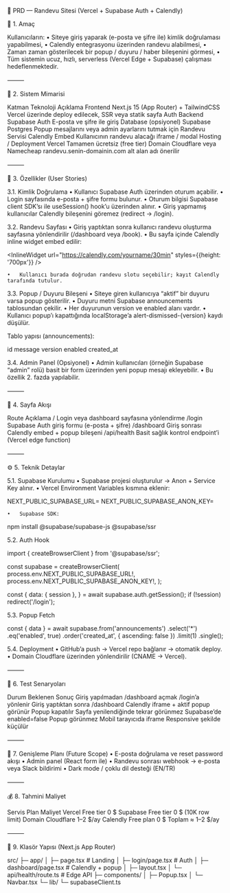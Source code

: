 🧾 PRD — Randevu Sitesi (Vercel + Supabase Auth + Calendly)

🎯 1. Amaç

Kullanıcıların:
	•	Siteye giriş yaparak (e-posta ve şifre ile) kimlik doğrulaması yapabilmesi,
	•	Calendly entegrasyonu üzerinden randevu alabilmesi,
	•	Zaman zaman gösterilecek bir popup / duyuru / haber bileşenini görmesi,
	•	Tüm sistemin ucuz, hızlı, serverless (Vercel Edge + Supabase) çalışması hedeflenmektedir.

⸻

🧱 2. Sistem Mimarisi

Katman	Teknoloji	Açıklama
Frontend	Next.js 15 (App Router) + TailwindCSS	Vercel üzerinde deploy edilecek, SSR veya statik sayfa
Auth Backend	Supabase Auth	E-posta ve şifre ile giriş
Database (opsiyonel)	Supabase Postgres	Popup mesajlarını veya admin ayarlarını tutmak için
Randevu Servisi	Calendly Embed	Kullanıcının randevu alacağı iframe / modal
Hosting / Deployment	Vercel	Tamamen ücretsiz (free tier)
Domain	Cloudflare veya Namecheap	randevu.senin-domainin.com alt alan adı önerilir


⸻

🔐 3. Özellikler (User Stories)

3.1. Kimlik Doğrulama
	•	Kullanıcı Supabase Auth üzerinden oturum açabilir.
	•	Login sayfasında e-posta + şifre formu bulunur.
	•	Oturum bilgisi Supabase client SDK’sı ile useSession() hook’u üzerinden alınır.
	•	Giriş yapmamış kullanıcılar Calendly bileşenini göremez (redirect → /login).

3.2. Randevu Sayfası
	•	Giriş yaptıktan sonra kullanıcı randevu oluşturma sayfasına yönlendirilir (/dashboard veya /book).
	•	Bu sayfa içinde Calendly inline widget embed edilir:

<InlineWidget url="https://calendly.com/yourname/30min" styles={{height: '700px'}} />


	•	Kullanıcı burada doğrudan randevu slotu seçebilir; kayıt Calendly tarafında tutulur.

3.3. Popup / Duyuru Bileşeni
	•	Siteye giren kullanıcıya “aktif” bir duyuru varsa popup gösterilir.
	•	Duyuru metni Supabase announcements tablosundan çekilir.
	•	Her duyurunun version ve enabled alanı vardır.
	•	Kullanıcı popup’ı kapattığında localStorage’a alert-dismissed-{version} kaydı düşülür.

Tablo yapısı (announcements):

id	message	version	enabled	created_at


3.4. Admin Panel (Opsiyonel)
	•	Admin kullanıcıları (örneğin Supabase “admin” rolü) basit bir form üzerinden yeni popup mesajı ekleyebilir.
	•	Bu özellik 2. fazda yapılabilir.

⸻

🧩 4. Sayfa Akışı

Route	Açıklama
/	Login veya dashboard sayfasına yönlendirme
/login	Supabase Auth giriş formu (e-posta + şifre)
/dashboard	Giriş sonrası Calendly embed + popup bileşeni
/api/health	Basit sağlık kontrol endpoint’i (Vercel edge function)


⸻

⚙️ 5. Teknik Detaylar

5.1. Supabase Kurulumu
	•	Supabase projesi oluşturulur → Anon + Service Key alınır.
	•	Vercel Environment Variables kısmına eklenir:

NEXT_PUBLIC_SUPABASE_URL=
NEXT_PUBLIC_SUPABASE_ANON_KEY=


	•	Supabase SDK:

npm install @supabase/supabase-js @supabase/ssr



5.2. Auth Hook

import { createBrowserClient } from '@supabase/ssr';

const supabase = createBrowserClient(
  process.env.NEXT_PUBLIC_SUPABASE_URL!,
  process.env.NEXT_PUBLIC_SUPABASE_ANON_KEY!,
);

const {
  data: { session },
} = await supabase.auth.getSession();
if (!session) redirect('/login');

5.3. Popup Fetch

const { data } = await supabase.from('announcements')
  .select('*')
  .eq('enabled', true)
  .order('created_at', { ascending: false })
  .limit(1)
  .single();

5.4. Deployment
	•	GitHub’a push → Vercel repo bağlanır → otomatik deploy.
	•	Domain Cloudflare üzerinden yönlendirilir (CNAME → Vercel).

⸻

🧪 6. Test Senaryoları

Durum	Beklenen Sonuç
Giriş yapılmadan /dashboard açmak	/login’a yönlenir
Giriş yaptıktan sonra /dashboard	Calendly iframe + aktif popup görünür
Popup kapatılır	Sayfa yenilendiğinde tekrar görünmez
Supabase’de enabled=false	Popup görünmez
Mobil tarayıcıda iframe	Responsive şekilde küçülür


⸻

🚀 7. Genişleme Planı (Future Scope)
	•	E-posta doğrulama ve reset password akışı
	•	Admin panel (React form ile)
	•	Randevu sonrası webhook → e-posta veya Slack bildirimi
	•	Dark mode / çoklu dil desteği (EN/TR)

⸻

💰 8. Tahmini Maliyet

Servis	Plan	Maliyet
Vercel	Free tier	0 $
Supabase	Free tier	0 $ (10K row limit)
Domain	Cloudflare	1–2 $/ay
Calendly	Free plan	0 $
Toplam		≈ 1–2 $/ay


⸻

📁 9. Klasör Yapısı (Next.js App Router)

src/
 ├─ app/
 │   ├─ page.tsx              # Landing
 │   ├─ login/page.tsx        # Auth
 │   ├─ dashboard/page.tsx    # Calendly + popup
 │   ├─ layout.tsx
 │   └─ api/health/route.ts   # Edge API
 ├─ components/
 │   ├─ Popup.tsx
 │   └─ Navbar.tsx
 └─ lib/
     └─ supabaseClient.ts
